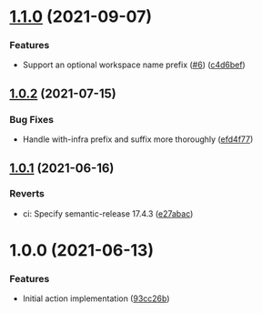 # [1.1.0](https://github.com/cbsinteractive/tfc-workspace-name-action/compare/1.0.2...1.1.0) (2021-09-07)


### Features

* Support an optional workspace name prefix ([#6](https://github.com/cbsinteractive/tfc-workspace-name-action/issues/6)) ([c4d6bef](https://github.com/cbsinteractive/tfc-workspace-name-action/commit/c4d6bef7645c9f676802aa0db93de8d6d866767c))

## [1.0.2](https://github.com/cbsinteractive/tfc-workspace-name-action/compare/1.0.1...1.0.2) (2021-07-15)


### Bug Fixes

* Handle with-infra prefix and suffix more thoroughly ([efd4f77](https://github.com/cbsinteractive/tfc-workspace-name-action/commit/efd4f77fe6b269bcd05d8f2f558eac64db01cef9))

## [1.0.1](https://github.com/cbsinteractive/tfc-workspace-name-action/compare/1.0.0...1.0.1) (2021-06-16)


### Reverts

* ci: Specify semantic-release 17.4.3 ([e27abac](https://github.com/cbsinteractive/tfc-workspace-name-action/commit/e27abac15279699e73eedd4767726a7408f1d0a7))

# 1.0.0 (2021-06-13)


### Features

* Initial action implementation ([93cc26b](https://github.com/cbsinteractive/tfc-workspace-name-action/commit/93cc26b399832812dac406b26090080664b5d1eb))
